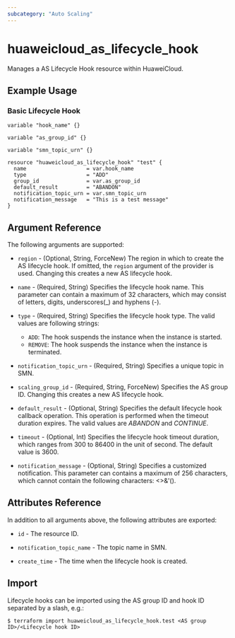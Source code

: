 ```yaml
---
subcategory: "Auto Scaling"
---
```


# huaweicloud\_as\_lifecycle\_hook

Manages a AS Lifecycle Hook resource within HuaweiCloud.

## Example Usage

### Basic Lifecycle Hook

```hcl
variable "hook_name" {}

variable "as_group_id" {}

variable "smn_topic_urn" {}

resource "huaweicloud_as_lifecycle_hook" "test" {
  name                   = var.hook_name
  type                   = "ADD"
  group_id               = var.as_group_id
  default_result         = "ABANDON"
  notification_topic_urn = var.smn_topic_urn
  notification_message   = "This is a test message"
}
```

## Argument Reference

The following arguments are supported:

* `region` - (Optional, String, ForceNew) The region in which to create the AS lifecycle hook.
  If omitted, the `region` argument of the provider is used.
  Changing this creates a new AS lifecycle hook.

* `name` - (Required, String) Specifies the lifecycle hook name.
  This parameter can contain a maximum of 32 characters, which may consist of letters, digits,
  underscores(_) and hyphens (-).

* `type` - (Required, String) Specifies the lifecycle hook type.
  The valid values are following strings:
  * `ADD`: The hook suspends the instance when the instance is started.
  * `REMOVE`: The hook suspends the instance when the instance is terminated.

* `notification_topic_urn` - (Required, String) Specifies a unique topic in SMN.

* `scaling_group_id` - (Required, String, ForceNew) Specifies the AS group ID.
  Changing this creates a new AS lifecycle hook.

* `default_result` - (Optional, String) Specifies the default lifecycle hook callback operation.
  This operation is performed when the timeout duration expires. The valid values are *ABANDON* and *CONTINUE*.

* `timeout` - (Optional, Int) Specifies the lifecycle hook timeout duration, which ranges from 300 to 86400 in the
  unit of second. The default value is 3600.

* `notification_message` - (Optional, String) Specifies a customized notification.
  This parameter can contains a maximum of 256 characters, which cannot contain the following characters: <>&'().

## Attributes Reference

In addition to all arguments above, the following attributes are exported:

* `id` - The resource ID.

* `notification_topic_name` - The topic name in SMN.

* `create_time` - The time when the lifecycle hook is created.

## Import

Lifecycle hooks can be imported using the AS group ID and hook ID separated by a slash, e.g.:

```
$ terraform import huaweicloud_as_lifecycle_hook.test <AS group ID>/<Lifecycle hook ID>
```

